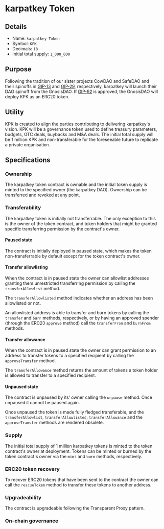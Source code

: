 # karpatkey Token

## Details

- Name: `karpatkey Token`
- Symbol: `KPK`
- Decimals: `18`
- Initial total supply: `1_000_000`

## Purpose

Following the tradition of our sister projects CowDAO and SafeDAO and their spinoffs in [GIP-13]() and [GIP-29](https://forum.gnosis.io/t/gip-29-spin-off-safedao-and-launch-safe-token/3476), respectively, karpatkey will launch their DAO spinoff from the GnosisDAO. If [GIP-92](https://forum.gnosis.io/t/gip-92-should-gnosis-dao-spin-off-karpatkey-dao-and-deploy-the-kpk-token/8115) is approved, the GnosisDAO will deploy KPK as an ERC20 token.

## Utility

KPK is created to align the parties contributing to delivering karpatkey's vision. KPK will be a governance token used to define treasury parameters, budgets, OTC deals, buybacks and M&A deals.
The initial total supply will be 1 million KPK and non-transferable for the foreseeable future to replicate a private organisation.

## Specifications

### Ownership

The karpatkey token contract is ownable and the initial token supply is minted to the specified owner (the karpatkey DAO). Ownership can be transferred and revoked at any point.

### Transferability

The karpatkey token is initially not transferrable. The only exception to this is the owner of the token contract, and token holders that might be granted specific transferring permission by the contract's owner.

#### Paused state

The contract is initially deployed in paused state, which makes the token non-transferrable by default except for the token contract's owner.

#### Transfer allowlisting

When the contract is in paused state the owner can allowlist addresses granting them unrestricted transferring permission by calling the `transferAllowlist` method.

The `transferAllowlisted` method indicates whether an address has been allowlisted or not.

An allowlisted address is able to transfer and burn tokens by calling the `transfer` and `burn` methods, respectively, or by having an approved spender (through the ERC20 `approve` method) call the `transferFrom` and `burnFrom` methods.

#### Transfer allowance

When the contract is in paused state the owner can grant permission to an address to transfer tokens to a specified recipient by calling the `approveTransfer` method.

The `transferAllowance` method returns the amount of tokens a token holder is allowed to transfer to a specified recipient.

#### Unpaused state

The contract is unpaused by its' owner calling the `unpause` method. Once unpaused it cannot be paused again.

Once unpaused the token is made fully fledged transferable, and the `transferAllowlist`, `transferAllowlisted`, `transferAllowance` and the `approveTransfer` methods are rendered obsolete.

### Supply

The initial total supply of 1 million karpatkey tokens is minted to the token contract's owner at deployment. Tokens can be minted or burned by the token contract's owner via the `mint` and `burn` methods, respectively.

### ERC20 token recovery

To recover ERC20 tokens that have been sent to the contract the owner can call the `rescueToken` method to transfer these tokens to another address.

### Upgradeability

The contract is upgradeable following the Transparent Proxy pattern.

### On-chain governance
